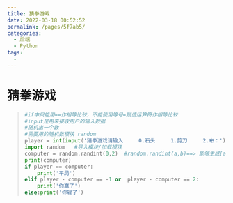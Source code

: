 ```yaml
---
title: 猜拳游戏
date: 2022-03-18 00:52:52
permalink: /pages/5f7ab5/
categories:
  - 后端
  - Python
tags:
  - 
---
```

# 猜拳游戏

> ```python
> #if中只能用==作相等比较，不能使用等号=赋值运算符作相等比较
> #input是用来接收用户的输入数据
> #随机出一个数
> #需要用的随机数模块 random
> player = int(input('猜拳游戏请输入     0.石头     1.剪刀     2.布：'))
> import random   #导入模块/加载模块
> computer = random.randint(0,2)  #random.randint(a,b)==> 能够生成[a,b]的随机整数
> print(computer)
> if player == computer:
>     print('平局')
> elif player - computer == -1 or  player - computer == 2:
>     print('你赢了')
> else:print('你输了')
> ```
>



